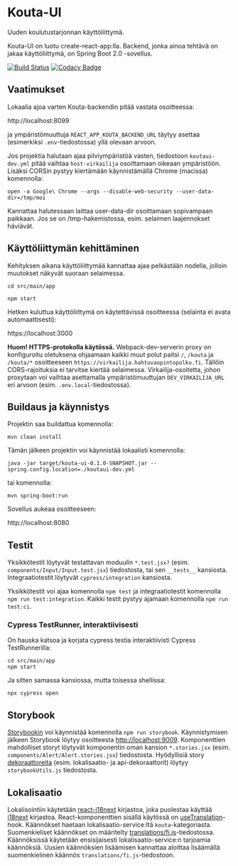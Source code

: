 # Kouta-UI

Uuden koulutustarjonnan käyttöliittymä.

Kouta-UI on luotu create-react-app:lla. Backend, jonka ainoa tehtävä on jakaa käyttöliittymä, on Spring Boot 2.0 -sovellus.

[![Build Status](https://travis-ci.com/Opetushallitus/kouta-ui.svg?branch=master)](https://travis-ci.com/Opetushallitus/kouta-ui)
[![Codacy Badge](https://app.codacy.com/project/badge/Grade/4fd6253f529e45efaba604131e864189)](https://www.codacy.com/gh/Opetushallitus/kouta-ui/dashboard?utm_source=github.com&amp;utm_medium=referral&amp;utm_content=Opetushallitus/kouta-ui&amp;utm_campaign=Badge_Grade)

## Vaatimukset

Lokaalia ajoa varten Kouta-backendin pitää vastata osoitteessa:

http://localhost:8099

ja ympäristömuuttuja `REACT_APP_KOUTA_BACKEND_URL` täytyy asettaa (esimerkiksi `.env`-tiedostossa) yllä olevaan arvoon.

Jos projektia halutaan ajaa pilviympäristöä vasten, tiedostoon `koutaui-dev.yml` pitää vaihtaa `host-virkailija` 
osoittamaan oikeaan ympäristöön. Lisäksi CORSin pystyy kiertämään käynnistämällä Chrome (macissa) komennolla:

`open -a Google\ Chrome --args --disable-web-security --user-data-dir=/tmp/moi`

Kannattaa halutessaan laittaa user-data-dir osoittamaan sopivampaan paikkaan. Jos se on /tmp-hakemistossa, 
esim. selaimen laajennokset häviävät.

## Käyttöliittymän kehittäminen

Kehityksen aikana käyttöliittymää kannattaa ajaa pelkästään nodella, jolloin muutokset näkyvät suoraan selaimessa.

`cd src/main/app`

`npm start`

Hetken kuluttua käyttöliittymä on käytettävissä osoitteessa (selainta ei avata automaattisesti):

https://localhost:3000

**Huom! HTTPS-protokolla käytössä.** Webpack-dev-serverin proxy on konfiguroitu oletuksena ohjaamaan kaikki muut polut paitsi `/`, `/kouta` ja `/kouta/*` osoitteeseen `https://virkailija.hahtuvaopintopolku.fi`. Tällöin CORS-rajoituksia ei tarvitse kiertää selaimessa. Virkailija-osoitetta, johon proxytaan voi vaihtaa asettamalla ympäristömuuttujan `DEV_VIRKAILIJA_URL` eri arvoon (esim. `.env.local`-tiedostossa).

## Buildaus ja käynnistys

Projektin saa buildattua komennolla:

`mvn clean install`

Tämän jälkeen projektin voi käynnistää lokaalisti komennolla:

`java -jar target/kouta-ui-0.1.0-SNAPSHOT.jar --spring.config.location=./koutaui-dev.yml`

tai komennolla:

`mvn spring-boot:run`

Sovellus aukeaa osoitteeseen:

http://localhost:8080

## Testit

Yksikkötestit löytyvät testattavan moduulin `*.test.jsx?` (esim. `components/Input/Input.test.jsx`) tiedostosta, tai sen `__tests__` kansiosta. Integraatiotestit löytyvät `cypress/integration` kansiosta.

Yksikkötestit voi ajaa komennolla `npm test` ja integraatiotestit komennolla `npm run test:integration`. Kaikki testit pystyy ajamaan komennolla `npm run test:ci`.

### Cypress TestRunner, interaktiivisesti

On hauska katsoa ja korjata cypress testia interaktiivisti Cypress TestRunnerilla: 

    cd src/main/app
    npm start
    
Ja sitten samassa kansiossa, mutta toisessa shellissa: 

    npx cypress open

## Storybook

[Storybookin](https://github.com/storybooks/storybook) voi käynnistää komennolla `npm run storybook`. Käynnistymisen jälkeen Storybook löytyy osoitteesta [http://localhost:9009](http://localhost:9009). Komponenttien mahdolliset storyt löytyvät komponentin oman kansion `*.stories.jsx` (esim. `components/Alert/Alert.stories.jsx`) tiedostosta. Hyödyllisiä story [dekoraattoreita](https://storybook.js.org/docs/addons/introduction/#1-decorators) (esim. lokalisaatio- ja api-dekoraattorit) löytyy `storybookUtils.js` tiedostosta.

## Lokalisaatio

Lokalisointiin käytetään [react-i18next](https://github.com/i18next/react-i18next) kirjastoa, joka puolestaa käyttää [i18next](https://www.i18next.com/) kirjastoa. React-komponenttien sisällä käytössä on [useTranslation](https://react.i18next.com/latest/usetranslation-hook)-hook. Käännökset haetaan lokalisaatio-service:ltä `kouta`-kategoriasta. Suomenkieliset käännökset on määritelty [translations/fi.js](https://github.com/Opetushallitus/kouta-ui/blob/master/src/main/app/src/translations/fi.js)-tiedostossa. Käännöksissä käytetään ensisijaisesti lokalisaatio-service:n tarjoamia käännöksiä. Uusien käännöksien lisäämisen kannattaa aloittaa lisäämällä suomenkielinen käännös `translations/fi.js`-tiedostoon.

